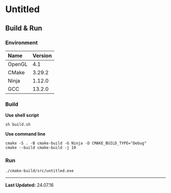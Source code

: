 # Untitled

## Build & Run

### Environment

| Name   | Version |
|:-------|:--------|
| OpenGL | 4.1     |
| CMake  | 3.29.2  |
| Ninja  | 1.12.0  |
| GCC    | 13.2.0  |

### Build

**Use shell script**

```shell
sh build.sh
```

**Use command line**

```shell
cmake -S . -B cmake-build -G Ninja -D CMAKE_BUILD_TYPE="Debug"
cmake --build cmake-build -j 10
```

### Run

```shell
./cmake-build/src/untitled.exe
```

---
**Last Updated:** 24.07.16
